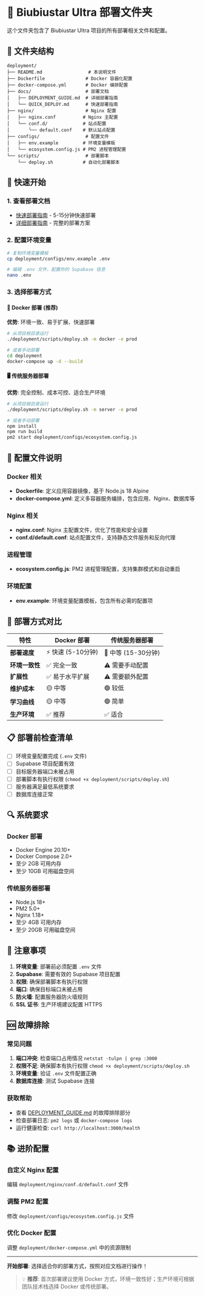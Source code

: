 # 🚀 Biubiustar Ultra 部署文件夹

这个文件夹包含了 Biubiustar Ultra 项目的所有部署相关文件和配置。

## 📁 文件夹结构

```
deployment/
├── README.md                 # 本说明文件
├── Dockerfile               # Docker 容器化配置
├── docker-compose.yml       # Docker 编排配置
├── docs/                    # 部署文档
│   ├── DEPLOYMENT_GUIDE.md  # 详细部署指南
│   └── QUICK_DEPLOY.md      # 快速部署指南
├── nginx/                   # Nginx 配置
│   ├── nginx.conf          # Nginx 主配置
│   └── conf.d/             # 站点配置
│       └── default.conf    # 默认站点配置
├── configs/                 # 配置文件
│   ├── env.example         # 环境变量模板
│   └── ecosystem.config.js # PM2 进程管理配置
└── scripts/                 # 部署脚本
    └── deploy.sh           # 自动化部署脚本
```

## 🎯 快速开始

### 1. 查看部署文档
- [快速部署指南](./docs/QUICK_DEPLOY.md) - 5-15分钟快速部署
- [详细部署指南](./docs/DEPLOYMENT_GUIDE.md) - 完整的部署方案

### 2. 配置环境变量
```bash
# 复制环境变量模板
cp deployment/configs/env.example .env

# 编辑 .env 文件，配置你的 Supabase 信息
nano .env
```

### 3. 选择部署方式

#### 🐳 Docker 部署 (推荐)
**优势**: 环境一致、易于扩展、快速部署
```bash
# 从项目根目录运行
./deployment/scripts/deploy.sh -m docker -e prod

# 或者手动部署
cd deployment
docker-compose up -d --build
```

#### 🖥️ 传统服务器部署
**优势**: 完全控制、成本可控、适合生产环境
```bash
# 从项目根目录运行
./deployment/scripts/deploy.sh -m server -e prod

# 或者手动部署
npm install
npm run build
pm2 start deployment/configs/ecosystem.config.js
```

## 🔧 配置文件说明

### Docker 相关
- **Dockerfile**: 定义应用容器镜像，基于 Node.js 18 Alpine
- **docker-compose.yml**: 定义多容器服务编排，包含应用、Nginx、数据库等

### Nginx 相关
- **nginx.conf**: Nginx 主配置文件，优化了性能和安全设置
- **conf.d/default.conf**: 站点配置文件，支持静态文件服务和反向代理

### 进程管理
- **ecosystem.config.js**: PM2 进程管理配置，支持集群模式和自动重启

### 环境配置
- **env.example**: 环境变量配置模板，包含所有必需的配置项

## 🚀 部署方式对比

| 特性 | Docker 部署 | 传统服务器部署 |
|------|-------------|----------------|
| **部署速度** | ⚡ 快速 (5-10分钟) | 🐌 中等 (15-30分钟) |
| **环境一致性** | ✅ 完全一致 | ⚠️ 需要手动配置 |
| **扩展性** | ✅ 易于水平扩展 | ⚠️ 需要额外配置 |
| **维护成本** | 🟡 中等 | 🟢 较低 |
| **学习曲线** | 🟡 中等 | 🟢 简单 |
| **生产环境** | ✅ 推荐 | ✅ 适合 |

## 📋 部署前检查清单

- [ ] 环境变量配置完成 (`.env` 文件)
- [ ] Supabase 项目配置有效
- [ ] 目标服务器端口未被占用
- [ ] 部署脚本有执行权限 (`chmod +x deployment/scripts/deploy.sh`)
- [ ] 服务器满足最低系统要求
- [ ] 数据库连接正常

## 🔍 系统要求

### Docker 部署
- Docker Engine 20.10+
- Docker Compose 2.0+
- 至少 2GB 可用内存
- 至少 10GB 可用磁盘空间

### 传统服务器部署
- Node.js 18+
- PM2 5.0+
- Nginx 1.18+
- 至少 4GB 可用内存
- 至少 20GB 可用磁盘空间

## 🚨 注意事项

1. **环境变量**: 部署前必须配置 `.env` 文件
2. **Supabase**: 需要有效的 Supabase 项目配置
3. **权限**: 确保部署脚本有执行权限
4. **端口**: 确保目标端口未被占用
5. **防火墙**: 配置服务器防火墙规则
6. **SSL 证书**: 生产环境建议配置 HTTPS

## 🆘 故障排除

### 常见问题
1. **端口冲突**: 检查端口占用情况 `netstat -tulpn | grep :3000`
2. **权限不足**: 确保脚本有执行权限 `chmod +x deployment/scripts/deploy.sh`
3. **环境变量**: 验证 `.env` 文件配置正确
4. **数据库连接**: 测试 Supabase 连接

### 获取帮助
- 查看 [DEPLOYMENT_GUIDE.md](./docs/DEPLOYMENT_GUIDE.md) 的故障排除部分
- 检查部署日志: `pm2 logs` 或 `docker-compose logs`
- 运行健康检查: `curl http://localhost:3000/health`

## 📚 进阶配置

### 自定义 Nginx 配置
编辑 `deployment/nginx/conf.d/default.conf` 文件

### 调整 PM2 配置
修改 `deployment/configs/ecosystem.config.js` 文件

### 优化 Docker 配置
调整 `deployment/docker-compose.yml` 中的资源限制

---

**开始部署**: 选择适合你的部署方式，按照对应文档进行操作！

> 💡 **推荐**: 首次部署建议使用 Docker 方式，环境一致性好；生产环境可根据团队技术栈选择 Docker 或传统部署。

